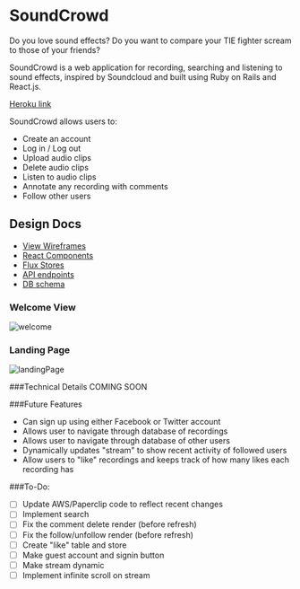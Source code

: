 # SoundCrowd

Do you love sound effects? Do you want to compare your TIE fighter scream to those of your friends?

SoundCrowd is a web application for recording, searching and listening to sound effects, inspired by Soundcloud and built using Ruby on Rails and React.js.

[Heroku link][heroku]

[heroku]: www.sound-crowd.top

SoundCrowd allows users to:

- Create an account
- Log in / Log out
- Upload audio clips
- Delete audio clips
- Listen to audio clips
- Annotate any recording with comments
- Follow other users

## Design Docs
* [View Wireframes][views]
* [React Components][components]
* [Flux Stores][stores]
* [API endpoints][api-endpoints]
* [DB schema][schema]

[views]: ./docs/views.md
[components]: ./docs/components.md
[stores]: ./docs/stores.md
[api-endpoints]: ./docs/api-endpoints.md
[schema]: ./docs/schema.md

### Welcome View
![welcome]

### Landing Page
![landingPage]

###Technical Details
COMING SOON

###Future Features
* Can sign up using either Facebook or Twitter account
* Allows user to navigate through database of recordings
* Allows user to navigate through database of other users
* Dynamically updates "stream" to show recent activity of followed users
* Allow users to "like" recordings and keeps track of how many likes each recording has

###To-Do:
* [ ] Update AWS/Paperclip code to reflect recent changes
* [ ] Implement search
* [ ] Fix the comment delete render (before refresh)
* [ ] Fix the follow/unfollow render (before refresh)
* [ ] Create "like" table and store
* [ ] Make guest account and signin button
* [ ] Make stream dynamic
* [ ] Implement infinite scroll on stream

[welcome]: ./docs/images/welcome.png
[landingPage]: ./docs/images/landing.png
